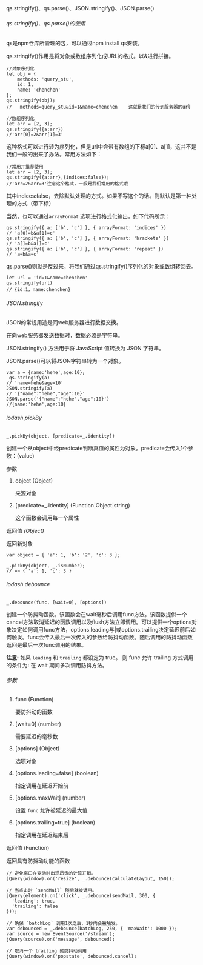 qs.stringify()、qs.parse()、JSON.stringify()、JSON.parse()

###### qs.stringify()、qs.parse()的使用

qs是npm仓库所管理的包，可以通过npm install qs安装。

qs.stringify()作用是将对象或数组序列化成URL的格式。以&进行拼接。

```
//对象序列化
let obj = {
	methods: 'query_stu',
	id: 1,
	name: 'chenchen'
};
qs.stringify(obj);
//   methods=query_stu&id=1&name=chenchen    这就是我们的传到服务器的url
```

```
//数组序列化
let arr = [2, 3];
qs.stringify({a:arr})
//'arr[0]=2&arr[1]=3'
```

这种格式可以进行转为序列化，但是url中会带有数组的下标a[0]、a[1]，这并不是我们一般的出来了办法。常用方法如下：

```
//常用并推荐使用
let arr = [2, 3];
qs.stringify({a:arr},{indices:false});
//'arr=2&arr=3'注意这个格式，一般是我们常用的格式哦
```

其中indices:false，去除默认处理的方式。如果不写这个的话。则默认是第一种处理的方式（带下标）

当然，也可以通过`arrayFormat` 选项进行格式化输出，如下代码所示：

```
qs.stringify({ a: ['b', 'c'] }, { arrayFormat: 'indices' })
// 'a[0]=b&a[1]=c'
qs.stringify({ a: ['b', 'c'] }, { arrayFormat: 'brackets' })
// 'a[]=b&a[]=c'
qs.stringify({ a: ['b', 'c'] }, { arrayFormat: 'repeat' })
// 'a=b&a=c'
```

qs.parse()则就是反过来，将我们通过qs.stringify()序列化的对象或数组转回去。

```
let url = 'id=1&name=chenchen'
qs.stringify(url)
// {id:1，name:chenchen}  
```

###### JSON.stringify

JSON的常规用途是同web服务器进行数据交换。

在向web服务器发送数据时，数据必须是字符串。

JSON.stringify() 方法用于将 JavaScript 值转换为 JSON 字符串。

JSON.parse()可以将JSON字符串转为一个对象。

```
var a = {name:'hehe',age:10};
 qs.stringify(a)
// 'name=hehe&age=10'
JSON.stringify(a)
// '{"name":"hehe","age":10}'
JSON.parse('{"name":"hehe","age":10}')
//{name:'hehe',age:10}
```

###### lodash pickBy

```
_.pickBy(object, [predicate=_.identity])
```

创建一个从object中经predicate判断真值的属性为对象。predicate会传入1个参数：(value)

参数

1. object (Object)

   来源对象

2. [predicate=_.identity] (Function|Object|string)

   这个函数会调用每一个属性

返回值 *(Object)*

返回新对象

```
var object = { 'a': 1, 'b': '2', 'c': 3 };

_.pickBy(object, _.isNumber);
// => { 'a': 1, 'c': 3 }
```

###### lodash debounce

```
_.debounce(func, [wait=0], [options])
```

创建一个防抖动函数。该函数会在wait毫秒后调用func方法。该函数提供一个cancel方法取消延迟的函数调用以及flush方法立即调用。可以提供一个options对象决定如何调用func方法，options.leading与|或options.trailing决定延迟前后如何触发。func会传入最后一次传入的参数给防抖动函数。随后调用的防抖动函数返回是最后一次func调用的结果。

**注意:** 如果 `leading` 和 `trailing` 都设定为 true。 则 func 允许 trailing 方式调用的条件为: 在 wait 期间多次调用防抖方法。

###### 参数

1. func (Function)

   要防抖动的函数

2. [wait=0] (number)

   需要延迟的毫秒数

3. [options] (Object)

   选项对象

4. [options.leading=false] (boolean)

   指定调用在延迟开始前

5. [options.maxWait] (number)

   设置 `func` 允许被延迟的最大值

6. [options.trailing=true] (boolean)

   指定调用在延迟结束后

返回值 (Function)

返回具有防抖动功能的函数

```
// 避免窗口在变动时出现昂贵的计算开销。
jQuery(window).on('resize', _.debounce(calculateLayout, 150));

// 当点击时 `sendMail` 随后就被调用。
jQuery(element).on('click', _.debounce(sendMail, 300, {
  'leading': true,
  'trailing': false
}));

// 确保 `batchLog` 调用1次之后，1秒内会被触发。
var debounced = _.debounce(batchLog, 250, { 'maxWait': 1000 });
var source = new EventSource('/stream');
jQuery(source).on('message', debounced);

// 取消一个 trailing 的防抖动调用
jQuery(window).on('popstate', debounced.cancel);
```

